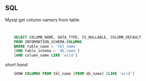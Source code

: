 ## SQL

Mysql get column namers from table
```sql


    SELECT COLUMN_NAME, DATA_TYPE, IS_NULLABLE, COLUMN_DEFAULT
    FROM INFORMATION_SCHEMA.COLUMNS
    WHERE table_name = 'tbl_name'
    [AND table_schema = 'db_name']
    [AND column_name LIKE 'wild']
```
  
_short hand:_
```sql
    SHOW COLUMNS FROM tbl_name [FROM db_name] [LIKE 'wild']
```
